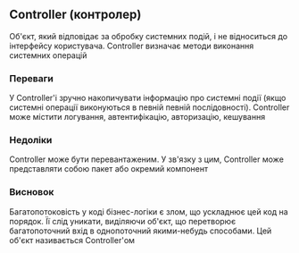 ## Controller (контролер)

Об'єкт, який відповідає за обробку системних подій, і не відноситься до інтерфейсу користувача. Controller визначає методи виконання системних операцій

### Переваги

У Controller'і зручно накопичувати інформацію про системні події (якщо системні операції виконуються в певній певній послідовності). Controller може містити логування, автентифікацію, авторизацію, кешування

### Недоліки

Controller може бути перевантаженим. У зв'язку з цим, Controller може представляти собою пакет або окремий компонент

### Висновок

Багатопотоковість у коді бізнес-логіки є злом, що ускладнює цей код на порядок. Її слід уникати, виділяючи об'єкт, що перетворює багатопоточний вхід в однопоточний якими-небудь способами. Цей об'єкт називається Controller'ом

